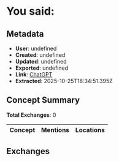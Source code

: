# **You said:**

## Metadata

- **User**: undefined
- **Created**: undefined
- **Updated**: undefined
- **Exported**: undefined
- **Link**: [ChatGPT](undefined)
- **Extracted**: 2025-10-25T18:34:51.395Z

## Concept Summary

**Total Exchanges**: 0

| Concept | Mentions | Locations |
|---------|----------|----------|

## Exchanges

